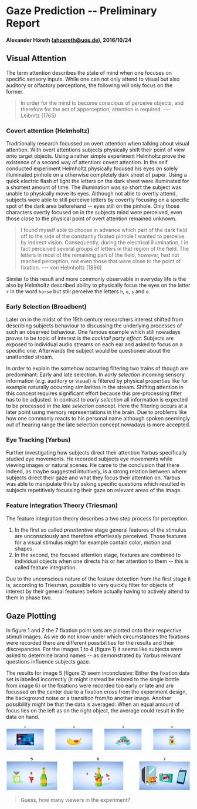 # Gaze Prediction -- Preliminary Report
#### Alexander Höreth ([ahoereth@uos.de](mailto:ahoereth@uos.de)), 2016/10/24

## Visual Attention
The term attention describes the state of mind when one focuses on specific sensory inputs. While one can not only attend to visual but also auditory or olfactory perceptions, the following will only focus on the former.

> In order for the mind to become conscious of perceive objects, and therefore for the act of apperception, attention is required.
> --- Leibnitz (1765)


### Covert attention (Helmholtz)
Traditionally research focussed on overt attention when talking about visual attention. With overt attentions subjects physically shift their point of view onto target objects. Using a rather simple experiment Helmholtz prove the existence of a second way of attention: covert attention. In the self conducted experiment Helmholtz physically focused his eyes on solely illuminated pinhole on a otherwise completely dark sheet of paper. Using a quick electric flash of light the letters on the dark sheet were illuminated for a shortest amount of time. The illumination was so short the subject was unable to physically move its eyes. Although not able to overtly attend, subjects were able to still perceive letters by covertly focusing on a specific spot of the dark area beforehand -- eyes still on the pinhole. Only those characters overtly focused on in the subjects mind were perceived, even those close to the physical point of overt attention remained unknown.

> I found myself able to choose in advance which part of the dark field off to the side of the constantly fixated pinhole I wanted to perceive by indirect vision. Consequently, during the electrical illumination, I in fact perceived several groups of letters in that region of the field. The letters in most of the remaining part of the field, however, had not reached perception, not even those that were close to the point of fixation.
> --- von Helmholtz (1896)

Similar to this result and more commonly observable in everyday life is the also by Helmholtz described ability to physically focus the eyes on the letter `r` in the word `horse` but still perceive the letters `h`, `o`, `s` and `e`.



### Early Selection (Broadbent)
Later on in the midst of the 19th century researchers interest shifted from describing subjects behaviour to discussing the underlying processes of such an observed behaviour. One famous example which still nowadays proves to be topic of interest is the *cocktail party effect*: Subjects are exposed to individual audio streams on each ear and asked to focus on a specific one. Afterwards the subject would be questioned about the unattended stream.

In order to explain the somehow occurring filtering two trains of though are predominant: Early and late selection. In *early selection* incoming sensory information (e.g. auditory or visual) is filtered by physical properties like for example naturally occurring similarities in the stream. Shifting attention in this concept requires significant effort because this pre-processing filter has to be adjusted. In contrast to *early selection* all information is expected to be processed in the *late selection* concept. Here the filtering occurs at a later point using memory representations in the brain. Due to problems like how one commonly reacts to his personal name although spoken seemingly out of hearing range the late selection concept nowadays is more accepted.


### Eye Tracking (Yarbus)
Further investigating how subjects direct their attention Yarbus specifically studied eye movements. He recorded subjects eye movements while viewing images or natural scenes. He came to the conclusion that there indeed, as maybe suggested intuitively, is a strong relation between where subjects direct their gaze and what they focus their attention on. Yarbus was able to manipulate this by asking specific questions which resulted in subjects repetitively focussing their gaze on relevant areas of the image.


### Feature Integration Theory (Triesman)
The feature integration theory describes a two step process for perception.

1. In the first so called *preattentive* stage general features of the stimulus are unconsciously and therefore effortlessly perceived. Those features for a visual stimulus might for example contain color, motion and shapes.
2. In the second, the focused attention stage, features are combined to individual objects when one directs his or her attention to them -- this is called feature integration.

Due to the unconscious nature of the feature detection from the first stage it is, according to Triesman, possible to very quickly filter for objects of interest by their general features before actually having to actively attend to them in phase two.


## Gaze Plotting
In figure 1 and 2 the 7 fixation point sets are plotted onto their respective stimuli images. As we do not know under which circumstances the fixations were recorded there are different possibilities for the results and their discrepancies. For the images 1 to 4 (figure 1) it seems like subjects were asked to determine brand names -- as demonstrated by Yarbus relevant questions influence subjects gaze.

The results for image 5 (figure 2) seem inconclusive: Either the fixation data set is labelled incorrectly (it might instead be related to the single bottle from image 6) or the fixations were recorded too early or late and are focussed on the center due to a fixation cross from the experiment design, the background noise or a transition from/to another image. Another possibility might be that the data is averaged: When an equal amount of focus lies on the left as on the right object, the average could result in the data on hand.

![First set of images with fixation points.](ahoereth_focus1.jpg)

![Second set of images with fixation points.](ahoereth_focus2.jpg)

> Guess, how many viewers in the experiment?
